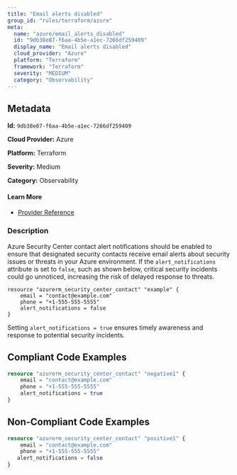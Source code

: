 ```yaml
---
title: "Email alerts disabled"
group_id: "rules/terraform/azure"
meta:
  name: "azure/email_alerts_disabled"
  id: "9db38e87-f6aa-4b5e-a1ec-7266df259409"
  display_name: "Email alerts disabled"
  cloud_provider: "Azure"
  platform: "Terraform"
  framework: "Terraform"
  severity: "MEDIUM"
  category: "Observability"
---
```

## Metadata

**Id:** `9db38e87-f6aa-4b5e-a1ec-7266df259409`

**Cloud Provider:** Azure

**Platform:** Terraform

**Severity:** Medium

**Category:** Observability

#### Learn More

 - [Provider Reference](https://registry.terraform.io/providers/hashicorp/azurerm/latest/docs/resources/security_center_contact)

### Description

 Azure Security Center contact alert notifications should be enabled to ensure that designated security contacts receive email alerts about security issues or threats in your Azure environment. If the `alert_notifications` attribute is set to `false`, such as shown below, critical security incidents could go unnoticed, increasing the risk of delayed response to threats.

```
resource "azurerm_security_center_contact" "example" {
    email = "contact@example.com"
    phone = "+1-555-555-5555"
    alert_notifications = false
}
```

Setting `alert_notifications = true` ensures timely awareness and response to potential security incidents.


## Compliant Code Examples
```terraform
resource "azurerm_security_center_contact" "negative1" {
    email = "contact@example.com"
    phone = "+1-555-555-5555"
    alert_notifications = true
}
```
## Non-Compliant Code Examples
```terraform
resource "azurerm_security_center_contact" "positive1" {
    email = "contact@example.com"
    phone = "+1-555-555-5555"
   alert_notifications = false
}
```